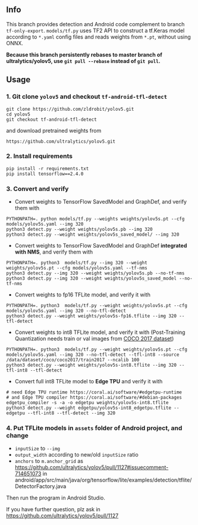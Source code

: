 ## Info
This branch provides detection and Android code complement to branch `tf-only-export`.
`models/tf.py` uses TF2 API to construct a tf.Keras model according to `*.yaml` config files and reads weights from `*.pt`, without using ONNX. 

**Because this branch persistently rebases to master branch of ultralytics/yolov5, use `git pull --rebase` instead of `git pull`.**

## Usage
### 1. Git clone `yolov5` and checkout `tf-android-tfl-detect`
```
git clone https://github.com/zldrobit/yolov5.git
cd yolov5
git checkout tf-android-tfl-detect
```
and download pretrained weights from 
```
https://github.com/ultralytics/yolov5.git
```

### 2. Install requirements
```
pip install -r requirements.txt
pip install tensorflow==2.4.0
```

### 3. Convert and verify
- Convert weights to TensorFlow SavedModel and GraphDef, and verify them with
```
PYTHONPATH=. python models/tf.py --weights weights/yolov5s.pt --cfg models/yolov5s.yaml --img 320
python3 detect.py --weight weights/yolov5s.pb --img 320
python3 detect.py --weight weights/yolov5s_saved_model/ --img 320
```
- Convert weights to TensorFlow SavedModel and GraphDef **integrated with NMS**, and verify them with
```
PYTHONPATH=. python3  models/tf.py --img 320 --weight weights/yolov5s.pt --cfg models/yolov5s.yaml --tf-nms
python3 detect.py --img 320 --weight weights/yolov5s.pb --no-tf-nms
python3 detect.py --img 320 --weight weights/yolov5s_saved_model --no-tf-nms
```
- Convert weights to fp16 TFLite model, and verify it with
```
PYTHONPATH=. python3  models/tf.py --weight weights/yolov5s.pt --cfg models/yolov5s.yaml --img 320 --no-tfl-detect
python3 detect.py --weight weights/yolov5s-fp16.tflite --img 320 --tfl-detect
```
- Convert weights to int8 TFLite model, and verify it with (Post-Training Quantization needs train or val images from [COCO 2017 dataset](https://cocodataset.org/#download))
```
PYTHONPATH=. python3  models/tf.py --weight weights/yolov5s.pt --cfg models/yolov5s.yaml --img 320 --no-tfl-detect --tfl-int8 --source /data/dataset/coco/coco2017/train2017 --ncalib 100
python3 detect.py --weight weights/yolov5s-int8.tflite --img 320 --tfl-int8 --tfl-detect
```
- Convert full int8 TFLite model to **Edge TPU** and verify it with
```
# need Edge TPU runtime https://coral.ai/software/#edgetpu-runtime
# and Edge TPU compiler https://coral.ai/software/#debian-packages
edgetpu_compiler -s -a -o edgetpu weights/yolov5s-int8.tflite
python3 detect.py --weight edgetpu/yolov5s-int8_edgetpu.tflite --edgetpu --tfl-int8 --tfl-detect --img 320
```


### 4. Put TFLite models in `assets` folder of Android project, and change 
- `inputSize` to `--img`
- `output_width` according to new/old `inputSize` ratio
- `anchors` to `m.anchor_grid` as https://github.com/ultralytics/yolov5/pull/1127#issuecomment-714651073
in android/app/src/main/java/org/tensorflow/lite/examples/detection/tflite/DetectorFactory.java

Then run the program in Android Studio.

If you have further question, plz ask in https://github.com/ultralytics/yolov5/pull/1127
